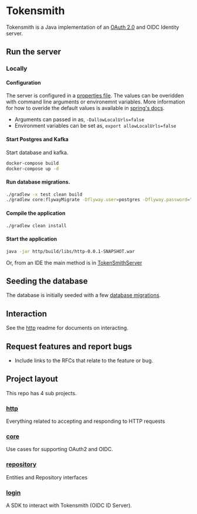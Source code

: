 # Tokensmith
Tokensmith is a Java implementation of an [OAuth 2.0](http://tools.ietf.org/html/rfc6749) and OIDC Identity server. 

## Run the server

### Locally

#### Configuration

The server is configured in a [properties file](http/src/main/resources/application-default.properties). The values can be overidden with command line arguments or environemnt variables. More information for how to overide the default values is  available in [spring's docs](https://docs.spring.io/spring-boot/docs/1.3.0.M4/reference/html/boot-features-external-config.html). 

 - Arguments can passed in as, `-DallowLocalUrls=false`
 - Environment variables can be set as, `export allowLocalUrls=false`

#### Start Postgres and Kafka 
Start database and kafka.
```bash
docker-compose build
docker-compose up -d
```

#### Run database migrations.
```bash
./gradlew -x test clean build
./gradlew core:flywayMigrate -Dflyway.user=postgres -Dflyway.password="" -Dflyway.url="jdbc:postgresql://127.0.0.1:5432/auth"
```

#### Compile the application
```bash
./gradlew clean install
```

#### Start the application
```bash
java -jar http/build/libs/http-0.0.1-SNAPSHOT.war
```

Or, from an IDE the main method is in [TokenSmithServer](http/src/main/java/net/tokensmith/authorization/http/server/TokenSmithServer.java)

## Seeding the database

The database is initially seeded with a few [database migrations](https://github.com/tokensmith/tokensmith/tree/development/core/src/main/resources/db/migration). 

## Interaction

See the [http](http/README.md) readme for documents on interacting.

## Request features and report bugs
 - Include links to the RFCs that relate to the feature or bug.

## Project layout
This repo has 4 sub projects.

### [http](http)
Everything related to accepting and responding to HTTP requests
### [core](core)
Use cases for supporting OAuth2 and OIDC.
### [repository](repository)
Entities and Repository interfaces
### [login](login)
A SDK to interact with Tokensmith (OIDC ID Server).